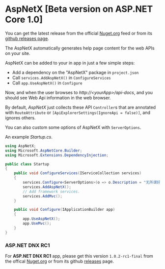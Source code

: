 # AspNetX [Beta version on ASP.NET Core 1.0]

You can get the latest release from the official [Nuget.org](https://www.nuget.org/packages/AspNetX/) feed or from its [github releases page](https://github.com/qqbuby/AspNetX/releases).

The AspNetX automatically generates help page content for the web APIs on your site.

AspNetX can be added to your in app in just a few simple steps:

- Add a dependency on the "AspNetX" package in `project.json`
- Call `services.AddAspNetX()` in `ConfigureServices`
- Call `app.UseAspNetX()` in `Configure`

Now, and when the user browses to *http://&lt;yourApp&gt;/api-docs*, and you should see Web Api information in the web browser. 

By default, *AspNetX* just collects these API `Controller`s that are annotated with `RouteAttribute` or `[ApiExplorerSettings(IgnoreApi = false)]`, and ignores others.

You can also custom some options of AspNetX with `ServerOptions`.

An example *Startup.cs*.

```cs
using AspNetX;
using Microsoft.AspNetCore.Builder;
using Microsoft.Extensions.DependencyInjection;

public class Startup
{
    public void ConfigureServices(IServiceCollection services)
    {
        services.Configure<ServerOptions>(o => o.Description = "无所谓好或不好，人生一场虚空大梦，韶华白首，不过转瞬。惟有天道恒在，往复循环，不曾更改…… —— 慕容紫英.仙剑奇侠传 4》");
        services.AddAspNetX();
        // Add framework services.
        services.AddMvc();
    }

    public void Configure(IApplicationBuilder app)
    {
        app.UseAspNetX();
        app.UseMvc();
    }
}
```

### ASP.NET DNX RC1

For **ASP.NET DNX RC1** app, please get this version `1.0.2-rc1-final` from the offical [Nuget.org](https://www.nuget.org/packages/AspNetX.Server/1.0.2-rc1-final) or from its github [releases](https://github.com/qqbuby/AspNetX/releases/tag/v1.0.2-rc1-final) page.
